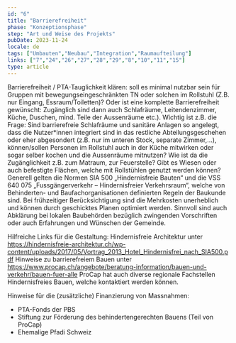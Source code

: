 ```yaml
---
id: "6"
title: "Barrierefreiheit"
phase: "Konzeptionsphase"
step: "Art und Weise des Projekts"
pubDate: 2023-11-24
locale: de
tags: ["Umbauten","Neubau","Integration","Raumaufteilung"]
links: ["7","24","26","27","28","29","8","10","11","15"]
type: article
---
```


Barrierefreiheit / PTA-Tauglichkeit klären: soll es minimal nutzbar sein für Gruppen mit bewegungseingeschränkten TN oder solchen im Rollstuhl (Z.B. nur Eingang, Essraum/Toiletten)? Oder ist eine komplette Barrierefreiheit gewünscht: Zugänglich sind dann auch Schlafräume, Leitendenzimmer, Küche, Duschen, mind. Teile der Aussenräume etc.). Wichtig ist z.B. die Frage: Sind barrierefreie Schlafräume und sanitäre Anlagen so angelegt, dass die Nutzer*innen integriert sind in das restliche Abteilungsgeschehen oder eher abgesondert (z.B. nur im unteren Stock, separate Zimmer,…), können/sollen Personen im Rollstuhl auch in der Küche mitwirken oder sogar selber kochen und die Aussenräume mitnutzen? Wie ist da die Zugänglichkeit z.B. zum Matraum, zur Feuerstelle? Gibt es Wiesen oder auch befestigte Flächen, welche mit Rollstühlen genutzt werden können?
Generell gelten die Normen SIA 500 „Hindernisfreie Bauten“ und die VSS 640 075 „Fussgängerverkehr – Hindernisfreier Verkehrsraum“, welche von Behinderten- und Baufachorganisationen definierten Regeln der Baukunde sind. Bei frühzeitiger Berücksichtigung sind die Mehrkosten unerheblich und können durch geschicktes Planen optimiert werden. Sinnvoll sind auch Abklärung bei lokalen Baubehörden bezüglich zwingenden Vorschriften oder auch Erfahrungen und Wünschen der Gemeinde.

Hilfreiche Links für die Gestaltung:
Hindernisfreie Architektur unter https://hindernisfreie-architektur.ch/wp-content/uploads/2017/05/Vortrag_2013_Hotel_Hindernisfrei_nach_SIA500.pdf
Hinweise zu barrierefreiem Bauen unter https://www.procap.ch/angebote/beratung-information/bauen-und-verkehr/bauen-fuer-alle
ProCap hat auch diverse regionale Fachstellen Hindernisfreies Bauen, welche kontaktiert werden können.
 
Hinweise für die (zusätzliche) Finanzierung von Massnahmen:
- PTA-Fonds der PBS
- Stiftung zur Förderung des behindertengerechten Bauens (Teil von ProCap)
- Ehemalige Pfadi Schweiz
